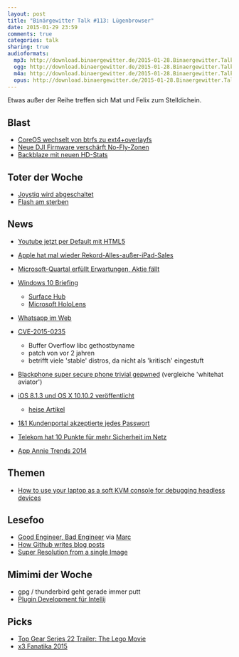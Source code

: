 ```yaml
---
layout: post
title: "Binärgewitter Talk #113: Lügenbrowser"
date: 2015-01-29 23:59
comments: true
categories: talk
sharing: true
audioformats:
  mp3: http://download.binaergewitter.de/2015-01-28.Binaergewitter.Talk.113.mp3
  ogg: http://download.binaergewitter.de/2015-01-28.Binaergewitter.Talk.113.ogg
  m4a: http://download.binaergewitter.de/2015-01-28.Binaergewitter.Talk.113.m4a
  opus: http://download.binaergewitter.de/2015-01-28.Binaergewitter.Talk.113.opus
---
```

Etwas außer der Reihe treffen sich Mat und Felix zum Stelldichein.

## Blast

- [CoreOS wechselt von btrfs zu ext4+overlayfs]( http://www.phoronix.com/scan.php?page=news_item&px=CoreOS-Btrfs-To-EXT4-OverlayFS )
- [Neue DJI Firmware verschärft No-Fly-Zonen]( http://techcrunch.com/2015/01/28/new-dji-drone-firmware-will-prevent-white-house-joy-rides-border-drug-runs/?ncid=rss )
- [Backblaze mit neuen HD-Stats]( http://www.computerbase.de/2015-01/cloud-anbieter-mit-neuer-statistik-zu-festplatten-ausfaellen/ )

## Toter der Woche
- [Joystiq wird abgeschaltet]( http://recode.net/2015/01/26/aol-likely-to-shutter-gaming-site-joystiq-in-larger-content-cleanup/ )
- [Flash am sterben]( http://www.gulli.com/news/25541-youtube-ersetzt-flash-durch-html5-im-standard-player-2015-01-28 )

## News

- [Youtube jetzt per Default mit HTML5]( http://youtube-eng.blogspot.de/2015/01/youtube-now-defaults-to-html5_27.html )
- [Apple hat mal wieder Rekord-Alles-außer-iPad-Sales]( http://arstechnica.com/apple/2015/01/apples-q1-2015-ridiculously-high-iphone-sales-18-drop-in-ipad-sales/ )
- [Microsoft-Quartal erfüllt Erwartungen, Aktie fällt]( http://techcrunch.com/2015/01/27/microsoft-closes-down-9-25-after-its-earnings-report-fails-to-impress-the-street/?ncid=rss )
- [Windows 10 Briefing]( http://news.microsoft.com/windows10story/ )
  * [Surface Hub]( http://www.golem.de/news/surface-hub-microsoft-zeigt-konferenzsystem-mit-digitizer-und-windows-10-1501-111862.html )
  * [Microsoft HoloLens]( https://www.youtube.com/watch?v=aThCr0PsyuA )
- [Whatsapp im Web]( https://web.whatsapp.com/ )

- [CVE-2015-0235]( http://www.openwall.com/lists/oss-security/2015/01/27/9 )
  * Buffer Overflow libc gethostbyname
  * patch von vor 2 jahren
  * betrifft viele 'stable' distros, da nicht als 'kritisch' eingestuft
- [Blackphone super secure phone trivial gepwned]( http://www.theregister.co.uk/2015/01/27/trivial_hole_left_black_phones_open_to_plunder/ ) (vergleiche 'whitehat aviator')

- [iOS 8.1.3 und OS X 10.10.2 veröffentlicht]( http://www.macstories.net/news/ios-8-1-3-os-x-10-10-2-released/ )
    * [heise Artikel]( http://www.heise.de/mac-and-i/meldung/iOS-8-1-3-und-OS-X-10-10-2-Jailbreak-ausgehebelt-Thunderstrike-gefixt-2530174.html?wt_mc=rss.apple.beitrag.atom )
- [1&1 Kundenportal akzeptierte jedes Passwort]( http://www.heise.de/security/meldung/1-1-Kundenportal-akzeptierte-jedes-Passwort-2527421.html )
- [Telekom hat 10 Punkte für mehr Sicherheit im Netz]( https://netzpolitik.org/2015/deutsche-telekom-praesentiert-zehn-punkte-programm-fuer-mehr-sicherheit-im-netz/ )
- [App Annie Trends 2014]( http://techcrunch.com/2015/01/28/app-annie-reveals-the-top-9-app-trends-from-2014/ )


## Themen
- [How to use your laptop as a soft KVM console for debugging headless devices]( http://euer.krebsco.de/a-software-kvm-switch.html )

## Lesefoo
- [Good Engineer, Bad Engineer]( http://www.chrispliakas.com/2015/01/22/good-engineer-bad-engineer/ ) via [Marc]( https://twitter.com/rb2k/ )
- [How Github writes blog posts]( http://zachholman.com/posts/how-github-writes-blog-posts/ )
- [Super Resolution from a single Image]( http://www.wisdom.weizmann.ac.il/~vision/SingleImageSR.html )

## Mimimi der Woche

- gpg / thunderbird geht gerade immer putt
- [Plugin Development für Intellij]( https://confluence.jetbrains.com/display/IDEADEV/PluginDevelopment )

## Picks
- [Top Gear Series 22 Trailer: The Lego Movie]( https://www.youtube.com/watch?v=A7YDMt7jOfU&feature=youtu.be ) 
- [x3 Fanatika 2015]( https://www.youtube.com/watch?v=rl1Q15lFEmA )

